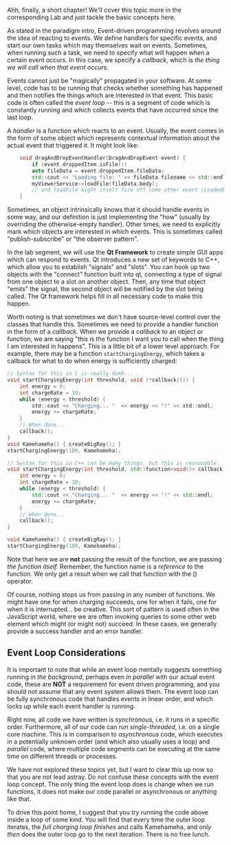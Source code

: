 Ahh, finally, a short chapter! We'll cover this topic more in the corresponding Lab and just tackle the basic concepts here. 

As stated in the paradigm intro, Event-driven programming revolves around the idea of reacting to events. We define handlers for specific events, and start our own tasks which may themselves wait on events. Sometimes, when running such a task, we need to specify what will happen when a certain event occurs. In this case, we specify a *callback*, which is *the thing we will call when that event occurs*.

Events cannot just be "magically" propagated in your software. At some level, code has to be running that checks whether something has happened and then notifies the things which are interested in that event. This basic code is often called the *event loop* -- this is a segment of code which is constantly running and which collects events that have occurred since the last loop. 

A *handler* is a function which reacts to an event. Usually, the event comes in the form of some object which represents contextual information about the actual event that triggered it. It might look like:
```cpp
	void dragAndDropEventHandler(DragAndDropEvent event) {
		if (event.droppedItem.isFile())
		auto fileData = event.droppedItem.fileData;
		std::cout << "Loading file: " << fileData.filename << std::endl;
		myViewerService->loadFile(fileData.body);
		// and loadFile might itself fire off some other event (LoadedFileEvent?) ...
	}
```

Sometimes, an object intrinsically knows that it should handle events in some way, and our definition is just implementing the "how" (usually by overriding the otherwise-empty handler). Other times, we need to explicitly mark which objects are interested in which events. This is sometimes called "publish-subscribe" or "the observer pattern".

In the lab segment, we will use the **Qt Framework** to create simple GUI apps which can respond to events.
Qt introduces a new set of keywords to C++, which allow you to establish "signals" and "slots". You can hook up two objects with the "connect" function built into qt, connecting a type of signal from one object to a slot on another object. Then, any time that object "emits" the signal, the second object will be notified by the slot being called. The Qt framework helps fill in all necessary code to make this happen.

Worth noting is that sometimes we don't have source-level control over the classes that handle this. Sometimes we need to provide a handler function in the form of a *callback*. When we provide a *callback* to an object or function, we are saying "this is the function I want you to call when the thing I am interested in happens". This is a little bit of a lower level approach. For example, there may be a function `startChargingEnergy`, which takes a callback for what to do when energy is sufficiently charged:

``` c
// Syntax for this in C is really dumb...
void startChargingEnergy(int threshold, void (*callback)()) {
	int energy = 0;
	int chargeRate = 10;
	while (energy < threshold) {
		std::cout << "Charging... "  << energy << "!" << std::endl;
		energy += chargeRate;
	} 
	// When done...
	callback();
}
void Kamehameha() { createBigRay(); }
startChargingEnergy(100, Kamehameha);
```
``` cpp
// Syntax for this in C++ can be many things, but this is reasonable
void startChargingEnergy(int threshold, std::function<void()> callback) {
	int energy = 0;
	int chargeRate = 10;
	while (energy < threshold) {
		std::cout << "Charging... "  << energy << "!" << std::endl;
		energy += chargeRate;
	} 
	// When done...
	callback();
}

void Kamehameha() { createBigRay(); }
startChargingEnergy(100, Kamehameha);
```


Note that here we are **not** passing the result of the function, we are passing *the function itself.* Remember, the function name is a *reference* to the function. We only get a result when we call that function with the () operator.

Of course, nothing stops us from passing in any number of functions. We might have one for when charging succeeds, one for when it fails, one for when it is interrupted... be creative.
This sort of pattern is used often in the JavaScript world, where we are often invoking queries to some other web element which might (or might not) succeed. In these cases, we generally provide a success handler and an error handler.

## Event Loop Considerations

It is important to note that while an event loop mentally suggests something running *in the background*, perhaps even *in parallel* with our actual event code, these are **NOT** a requirement for event driven programming, and you should not assume that any event system allows them. The event loop can be fully synchronous code that handles events in linear order, and which locks up while each event handler is running.

Right now, all code we have written is *synchronous*, i.e. it runs in a specific order. Furthermore, all of our code can run *single-threaded*, i.e. on a single core machine. This is in comparison to *asynchronous* code, which executes in a potentially unknown order (and which also usually uses a loop) and *parallel* code, where multiple code segments can be executing at the same time on different threads or processes.

We have not explored these topics yet, but I want to clear this up now so that you are not lead astray. Do not confuse these concepts with the event loop concept. The only thing the event loop does is change when we run functions, it does not make our code parallel or asynchronous or anything like that. 

To drive this point home, I suggest that you try running the code above inside a loop of some kind. You will find that every time the outer loop iterates, the *full charging loop finishes* and calls Kamehameha, and *only then* does the outer loop go to the next iteration. There is no free lunch.


